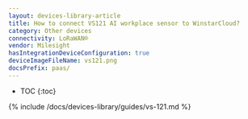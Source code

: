 ```yaml
---
layout: devices-library-article
title: How to connect VS121 AI workplace sensor to WinstarCloud?
category: Other devices
connectivity: LoRaWAN®
vendor: Milesight
hasIntegrationDeviceConfiguration: true
deviceImageFileName: vs121.png
docsPrefix: paas/
---
```


* TOC
{:toc}

{% include /docs/devices-library/guides/vs-121.md %}
